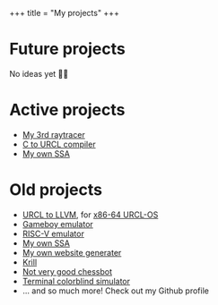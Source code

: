 +++
title = "My projects"
+++

# Future projects
No ideas yet :man_shrugging:

# Active projects
- [My 3rd raytracer](https://github.com/funnsam/raytracer3)
- [C to URCL compiler](https://github.com/funnsam/smolcc)
- [My own SSA](https://github.com/funnsam/funnssa)

# Old projects
- [URCL to LLVM](https://github.com/funnsam/urcl-llvm), for [x86-64 URCL-OS](https://github.com/funnsam/urclos-barebones)
- [Gameboy emulator](https://github.com/funnsam/gamewaifu)
- [RISC-V emulator](https://github.com/funnsam/rv64)
- [My own SSA](https://github.com/funnsam/funnssa)
- [My own website generater](https://github.com/funnsam/mw)
- [Krill](https://github.com/krill-lang)
- [Not very good chessbot](https://github.com/funnsam/chessbot)
- [Terminal colorblind simulator](https://github.com/funnsam/nope)
- ... and so much more! Check out my Github profile
